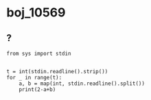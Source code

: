 # boj_10569
## ?
```python3
from sys import stdin


t = int(stdin.readline().strip())
for _ in range(t):
    a, b = map(int, stdin.readline().split())
    print(2-a+b)
```

